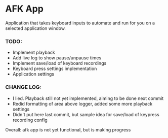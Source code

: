 # AFK App
Application that takes keyboard inputs to automate and run for you on a selected application window.

### TODO:
 - Implement playback
 - Add live log to show pause/unpause times
 - Implement save/load of keyboard recordings
 - Keyboard press settings implementation
 - Application settings

 ### CHANGE LOG:
  - I lied. Playback still not yet implemented, aiming to be done next commit
  - Redid formatting of area above logger, added some more playback settings
  - Didn't put here last commit, but sample idea for save/load of keypress recording config

Overall: afk app is not yet functional, but is making progress